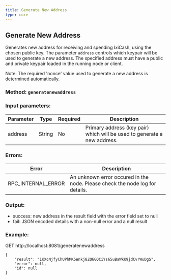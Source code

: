 ```yaml
---
title: Generate New Address
type: core
---
```

## Generate New Address
Generates new address for receiving and spending IxiCash, using the chosen public key. The parameter `address` controls which keypair will be used to generate a new address. The specified address must have a public and private keypair loaded in the running node or client.

Note: The required 'nonce' value used to generate a new address is determined automatically.

### Method: `generatenewaddress`
### Input parameters:
| Parameter | Type | Required | Description |
| --- | --- | --- | --- |
| address | String | No | Primary address (key pair) which will be used to generate a new address. |


### Errors:

| Error | Description |
| --- | --- |
| RPC_INTERNAL_ERROR | An unknown error occured in the node. Please check the node log for details. |

### Output:
- success: new address in the result field with the error field set to null
- fail: JSON encoded details with a non-null error and a null result

### Example:
GET http://localhost:8081/generatenewaddress
```
{
	"result": "1KXcNjfyChUPhMK5Wnkj8ZQ6GQCiYs65uBaWkK9jdCvrWuDgS",
	"error": null,
	"id": null
}
```
